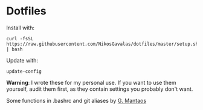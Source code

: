 # Dotfiles

Install with:
```
curl -fsSL https://raw.githubusercontent.com/NikosGavalas/dotfiles/master/setup.sh | bash
```

Update with:
```
update-config
```

**Warning**: I wrote these for my personal use. If you want to use them yourself, audit them first, as they contain settings you probably don't want.

Some functions in .bashrc and git aliases by [G. Mantaos](https://gmantaos.com)
